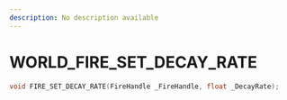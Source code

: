 ```yaml
---
description: No description available 
---
```


# WORLD\_FIRE_SET_DECAY_RATE

```cpp
void FIRE_SET_DECAY_RATE(FireHandle _FireHandle, float _DecayRate);
```